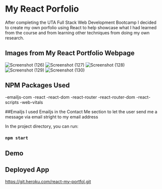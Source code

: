 # My React Porfolio
After completing the UTA Full Stack Web Development Bootcamp I decided to create my own porfolio using React to help showcase what I had learned from the course and from learning other techniques from doing my own research.

## Images from My React Portfolio Webpage
![Screenshot (126)](https://user-images.githubusercontent.com/79673757/134779868-e97eb7f8-da4f-4984-a4af-d95af7f524ec.png)
![Screenshot (127)](https://user-images.githubusercontent.com/79673757/134779871-bd05bb4a-8738-4192-a43c-2cce0b1b2836.png)
![Screenshot (128)](https://user-images.githubusercontent.com/79673757/134779873-75ec4580-b4a1-476d-b217-07ea53e6af41.png)
![Screenshot (129)](https://user-images.githubusercontent.com/79673757/134779875-cefff138-bf86-413d-8375-20c26c2f81fd.png)
![Screenshot (130)](https://user-images.githubusercontent.com/79673757/134779877-ea0528dc-bb4e-4bf3-8832-96d3460f3893.png)

## NPM Packages Used
-emailjs-com
-react
-react-dom
-react-router
-react-router-dom
-react-scripts
-web-vitals

##Emailjs
I used Emailjs in the Contact Me section to let the user send me a message via email stright to my email address

In the project directory, you can run:

### `npm start`

## Demo


## Deployed App
https://git.heroku.com/react-my-portfol.git


